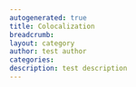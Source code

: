 ```yaml
---
autogenerated: true
title: Colocalization
breadcrumb: 
layout: category
author: test author
categories: 
description: test description
---
```


